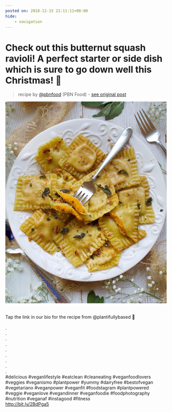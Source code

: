 ```yaml
---
posted on: 2018-12-15 21:11:11+00:00
hide:
    - navigation
---
```


# Check out this butternut squash ravioli! A perfect starter or side dish which is sure to go down well this Christmas! 🎄⠀ 

> recipe by [@pbnfood](https://www.instagram.com/pbnfood/) 
(PBN Food) - [see original post](https://instagram.com/p/BrbC6xNDZnn)

![](../img/pbnfood_15-12-2018_2112.png)

⠀  
Tap the link in our bio for the recipe from @plantifullybased 🌱⠀  
⠀  
.⠀  
.⠀  
.⠀  
.⠀  
.⠀  
.⠀  
.⠀  
.⠀  
.⠀  
\#delicious \#veganlifestyle \#eatclean \#cleaneating \#veganfoodlovers \#veggies \#veganismo \#plantpower \#yummy \#dairyfree \#bestofvegan \#vegetariano \#veganpower \#veganfit \#foodstagram \#plantpowered \#veggie \#veganlove \#vegandinner \#veganfoodie \#foodphotography \#nutrition \#veganaf \#instagood \#fitness⠀  
http://bit.ly/2BdPga5   